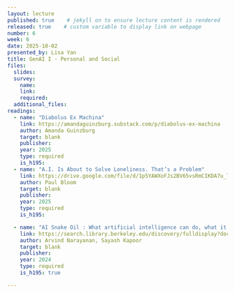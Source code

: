```yaml
---
layout: lecture
published: true    # jekyll on to ensure lecture content is rendered
released: true    # custom variable to display link on webpage
number: 6
week: 6
date: 2025-10-02
presented_by: Lisa Yan
title: GenAI I - Personal and Social
files:
  slides: 
  survey:
    name:
    link: 
    required: 
  additional_files:
readings:
  - name: "Diabolus Ex Machina"
    link: https://amandaguinzburg.substack.com/p/diabolus-ex-machina
    author: Amanda Guinzburg
    target: blank
    publisher:
    year: 2025
    type: required
    is_h195:
  - name: "A.I. Is About to Solve Loneliness. That’s a Problem"
    link: https://drive.google.com/file/d/1p5YAWXoFJs2BV65vsRmCIKDA7u_lZ8FD/view?usp=drive_link
    author: Paul Bloom
    target: blank
    publisher:
    year: 2025
    type: required
    is_h195:

  - name: "AI Snake Oil : What artificial intelligence can do, what it can't, and how to tell the difference [Chapter 4, Chapter 8]"
    link: https://search.library.berkeley.edu/discovery/fulldisplay?docid=alma991086277120406532&context=L&vid=01UCS_BER:UCB&lang=en&search_scope=DN_and_CI&adaptor=Local%20Search%20Engine&tab=Default_UCLibrarySearch&query=any,contains,AI%20snake%20oil&offset=0
    author: Arvind Narayanan, Sayash Kapoor
    target: blank
    publisher:
    year: 2024
    type: required
    is_h195: true

---
```


<!-- information here -->
